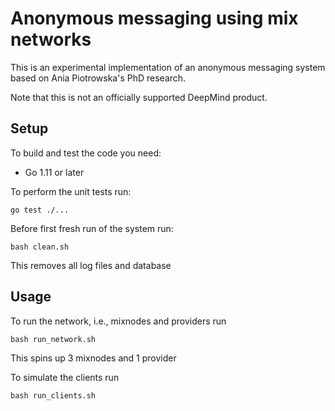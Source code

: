 # Anonymous messaging using mix networks

This is an experimental implementation of an anonymous messaging system based on
Ania Piotrowska's PhD research.

Note that this is not an officially supported DeepMind product.

## Setup

To build and test the code you need:

* Go 1.11 or later

To perform the unit tests run:

```shell
go test ./...
```

Before first fresh run of the system run:

```shell
bash clean.sh
```

This removes all log files and database

## Usage

To run the network, i.e., mixnodes and providers run

```shell
bash run_network.sh
```

This spins up 3 mixnodes and 1 provider

To simulate the clients run

```shell
bash run_clients.sh
```
